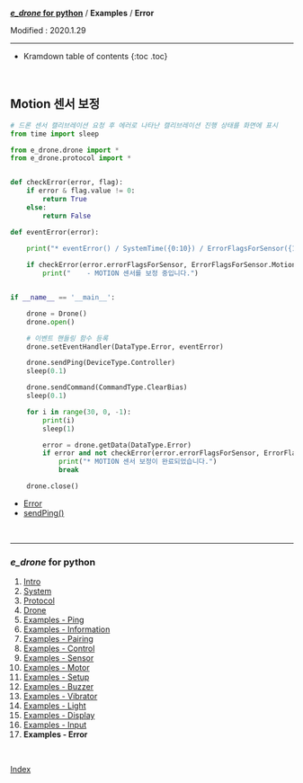 **[*e_drone* for python](index.md)** / **Examples** / **Error**

Modified : 2020.1.29

---

* Kramdown table of contents
{:toc .toc}

<br>


<a name="Error_MotionCalibrating"></a>
## Motion 센서 보정

```py
# 드론 센서 캘리브레이션 요청 후 에러로 나타난 캘리브레이션 진행 상태를 화면에 표시
from time import sleep

from e_drone.drone import *
from e_drone.protocol import *


def checkError(error, flag):
    if error & flag.value != 0:
        return True
    else:
        return False

def eventError(error):
    
    print("* eventError() / SystemTime({0:10}) / ErrorFlagsForSensor({1:032b}) / ErrorFlagsForState({2:032b})".format(error.systemTime, error.errorFlagsForSensor, error.errorFlagsForState))

    if checkError(error.errorFlagsForSensor, ErrorFlagsForSensor.Motion_Calibrating):
        print("    - MOTION 센서를 보정 중입니다.")


if __name__ == '__main__':

    drone = Drone()
    drone.open()

    # 이벤트 핸들링 함수 등록
    drone.setEventHandler(DataType.Error, eventError)

    drone.sendPing(DeviceType.Controller)
    sleep(0.1)

    drone.sendCommand(CommandType.ClearBias)
    sleep(0.1)

    for i in range(30, 0, -1):
        print(i)
        sleep(1)

        error = drone.getData(DataType.Error)
        if error and not checkError(error.errorFlagsForSensor, ErrorFlagsForSensor.Motion_Calibrating):
            print("* MOTION 센서 보정이 완료되었습니다.")
            break

    drone.close()
```

- [Error](03_protocol.md#Error)
- [sendPing()](04_drone.md#sendPing)


<br>


---

<h3><i>e_drone</i> for python</H3>

 1. [Intro](01_intro.md)
 2. [System](02_system.md)
 3. [Protocol](03_protocol.md)
 4. [Drone](04_drone.md)
 5. [Examples - Ping](examples_01_ping.md)
 6. [Examples - Information](examples_02_information.md)
 7. [Examples - Pairing](examples_03_pairing.md)
 8. [Examples - Control](examples_04_control.md)
 9. [Examples - Sensor](examples_05_sensor.md)
10. [Examples - Motor](examples_06_motor.md)
11. [Examples - Setup](examples_07_setup.md)
12. [Examples - Buzzer](examples_08_buzzer.md)
13. [Examples - Vibrator](examples_09_vibrator.md)
14. [Examples - Light](examples_10_light.md)
15. [Examples - Display](examples_11_display.md)
16. [Examples - Input](examples_12_input.md)
17. **Examples - Error**

<br>

[Index](index.md)
